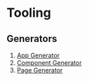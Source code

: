 # Tooling

## Generators

1. [App Generator](/docs/tooling/generators/matestack_app_generator.md)
2. [Component Generator](/docs/tooling/generators/matestack_component_generator.md)
3. [Page Generator](/docs/tooling/generators/matestack_page_generator.md)
